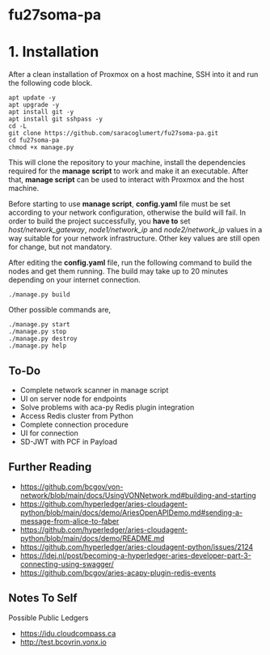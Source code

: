 # fu27soma-pa

# 1. Installation
After a clean installation of Proxmox on a host machine, SSH into it and run the following code block.

```
apt update -y
apt upgrade -y
apt install git -y
apt install git sshpass -y
cd -L
git clone https://github.com/saracoglumert/fu27soma-pa.git
cd fu27soma-pa
chmod +x manage.py
```

This will clone the repository to your machine, install the dependencies required for the **manage script** to work and make it an executable. After that, **manage script** can be used to interact with Proxmox and the host machine.

Before starting to use **manage script**, **config.yaml** file must be set according to your network configuration, otherwise the build will fail. In order to build the project successfully, you **have to** set *host/network_gateway*, *node1/network_ip* and *node2/network_ip* values in a way suitable for your network infrastructure. Other key values are still open for change, but not mandatory.

After editing the **config.yaml** file, run the following command to build the nodes and get them running. The build may take up to 20 minutes depending on your internet connection.
```
./manage.py build
```

Other possible commands are,
```
./manage.py start
./manage.py stop
./manage.py destroy
./manage.py help
```

## To-Do
- Complete network scanner in manage script
- UI on server node for endpoints
- Solve problems with aca-py Redis plugin integration
- Access Redis cluster from Python
- Complete connection procedure
- UI for connection
- SD-JWT with PCF in Payload

## Further Reading
- https://github.com/bcgov/von-network/blob/main/docs/UsingVONNetwork.md#building-and-starting
- https://github.com/hyperledger/aries-cloudagent-python/blob/main/docs/demo/AriesOpenAPIDemo.md#sending-a-message-from-alice-to-faber
- https://github.com/hyperledger/aries-cloudagent-python/blob/main/docs/demo/README.md
- https://github.com/hyperledger/aries-cloudagent-python/issues/2124
- https://ldej.nl/post/becoming-a-hyperledger-aries-developer-part-3-connecting-using-swagger/
- https://github.com/bcgov/aries-acapy-plugin-redis-events

## Notes To Self
Possible Public Ledgers
- https://idu.cloudcompass.ca
- http://test.bcovrin.vonx.io